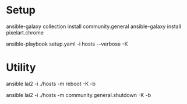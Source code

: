 # Setup
ansible-galaxy collection install community.general
ansible-galaxy install pixelart.chrome

ansible-playbook setup.yaml -i hosts --verbose -K

# Utility
ansible lai2 -i ./hosts -m reboot -K -b

ansible lai2 -i ./hosts -m community.general.shutdown -K -b
